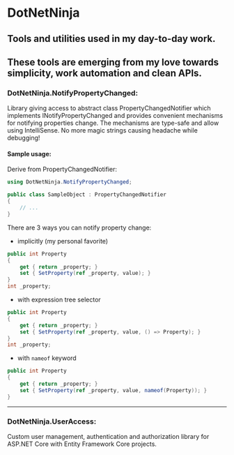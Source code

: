 # DotNetNinja

## Tools and utilities used in my day-to-day work.
These tools are emerging from my love towards simplicity, work automation and clean APIs.
---

### DotNetNinja.NotifyPropertyChanged:
Library giving access to abstract class PropertyChangedNotifier which implements INotifyPropertyChanged and provides convenient mechanisms for notifying properties change. The mechanisms are type-safe and allow using IntelliSense.
No more magic strings causing headache while debugging!

#### Sample usage:

Derive from PropertyChangedNotifier:

```csharp
using DotNetNinja.NotifyPropertyChanged;

public class SampleObject : PropertyChangedNotifier 
{
	// ...
}
```

There are 3 ways you can notify property change:

- implicitly (my personal favorite)
```csharp
public int Property 
{
	get { return _property; }
	set { SetProperty(ref _property, value); }
}
int _property;
```

- with expression tree selector
```csharp
public int Property
{
	get { return _property; }
	set { SetProperty(ref _property, value, () => Property); }
}
int _property;
```

- with `nameof` keyword
```csharp
public int Property
{
	get { return _property; }
	set { SetProperty(ref _property, value, nameof(Property)); }
}
```

---

### DotNetNinja.UserAccess:
Custom user management, authentication and authorization library for ASP.NET Core with Entity Framework Core projects.